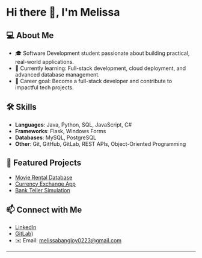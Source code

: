 # Hi there 👋, I'm Melissa

## 💻 About Me
- 🎓 Software Development student passionate about building practical, real-world applications.
- 🌱 Currently learning: Full-stack development, cloud deployment, and advanced database management.
- 🎯 Career goal: Become a full-stack developer and contribute to impactful tech projects.

## 🛠️ Skills
- **Languages**: Java, Python, SQL, JavaScript, C#
- **Frameworks**: Flask, Windows Forms
- **Databases**: MySQL, PostgreSQL
- **Other**: Git, GitHub, GitLab, REST APIs, Object-Oriented Programming

## 🚀 Featured Projects
- [Movie Rental Database](https://github.com/melissa0987/movie-rental-database)
- [Currency Exchange App](https://github.com/melissa0987/currency-exchange-app)
- [Bank Teller Simulation](https://github.com/melissa0987/bank-teller-simulation)

## 📫 Connect with Me
- [LinkedIn](https://www.linkedin.com/in/melissa-bangloy023/)
- [GitLab](https://gitlab.com/melissa_louise))
- ✉️ Email: melissabangloy0223@gmail.com

---

